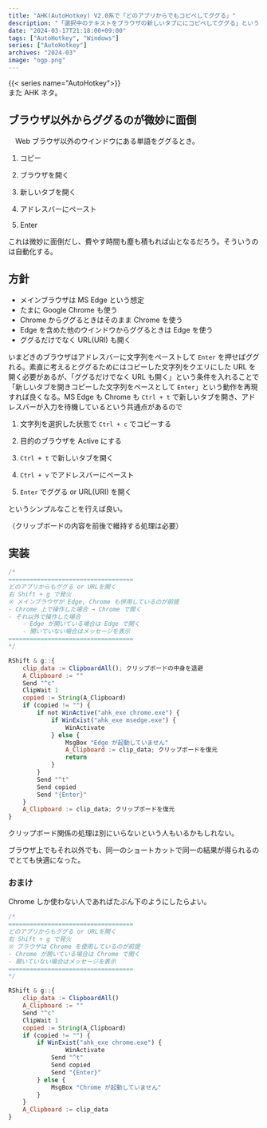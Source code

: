 ```yaml
---
title: "AHK(AutoHotkey) V2.0系で「どのアプリからでもコピペしてググる」"
description: "「選択中のテキストをブラウザの新しいタブににコピペしてググる」という一連の動作を AHK で便利に。ブラウザ上でもそれ以外でも同一のショートカットが使えて良い。"
date: "2024-03-17T21:18:00+09:00"
tags: ["AutoHotkey", "Windows"]
series: ["AutoHotkey"]
archives: "2024-03"
image: "ogp.png"
---
```




{{< series name="AutoHotkey">}}  
また AHK ネタ。

## ブラウザ以外からググるのが微妙に面倒

　Web ブラウザ以外のウインドウにある単語をググるとき。

1. コピー

1. ブラウザを開く

1. 新しいタブを開く

1. アドレスバーにペースト

1. Enter 

これは微妙に面倒だし、費やす時間も塵も積もれば山となるだろう。そういうのは自動化する。

## 方針

- メインブラウザは MS Edge という想定
- たまに Google Chrome も使う
- Chrome からググるときはそのまま Chrome を使う
- Edge を含めた他のウインドウからググるときは Edge を使う
- ググるだけでなく URL(URI) も開く

いまどきのブラウザはアドレスバーに文字列をペーストして `Enter` を押せばググれる。素直に考えるとググるためにはコピーした文字列をクエリにした URL を開く必要があるが、「ググるだけでなく URL も開く」という条件を入れることで「新しいタブを開きコピーした文字列をペースとして `Enter`」という動作を再現すれば良くなる。MS Edge も Chrome も `Ctrl + t` で新しいタブを開き、アドレスバーが入力を待機しているという共通点があるので

1. 文字列を選択した状態で `Ctrl + c` でコピーする

1. 目的のブラウザを Active にする

1. `Ctrl + t` で新しいタブを開く

1. `Ctrl + v` でアドレスバーにペースト

1. `Enter` でググる or URL(URI) を開く

というシンプルなことを行えば良い。

（クリップボードの内容を前後で維持する処理は必要）

## 実装


```javascript
/*
===================================
どのアプリからもググる or URLを開く
右 Shift + g で発火
※ メインブラウザが Edge, Chrome も併用しているのが前提
- Chrome 上で操作した場合 → Chrome で開く
- それ以外で操作した場合
    - Edge が開いている場合は Edge で開く
    - 開いていない場合はメッセージを表示
===================================
*/

RShift & g::{
    clip_data := ClipboardAll(); クリップボードの中身を退避
    A_Clipboard := ""
    Send "^c"
    ClipWait 1
    copied := String(A_Clipboard)
    if (copied != "") {
        if not WinActive("ahk_exe chrome.exe") {
            if WinExist("ahk_exe msedge.exe") {
                WinActivate
            } else {
                MsgBox "Edge が起動していません"
                A_Clipboard := clip_data; クリップボードを復元
                return
            }
        }
        Send "^t"
        Send copied
        Send "{Enter}"
    }
    A_Clipboard := clip_data; クリップボードを復元
}

```

クリップボード関係の処理は別にいらないという人もいるかもしれない。

ブラウザ上でもそれ以外でも、同一のショートカットで同一の結果が得られるのでとても快適になった。

### おまけ

Chrome しか使わない人であればたぶん下のようにしたらよい。


```javascript
/*
===================================
どのアプリからもググる or URLを開く
右 Shift + g で発火
※ ブラウザは Chrome を使用しているのが前提
- Chrome が開いている場合は Chrome で開く
- 開いていない場合はメッセージを表示
===================================
*/

RShift & g::{
    clip_data := ClipboardAll()
    A_Clipboard := ""
    Send "^c"
    ClipWait 1
    copied := String(A_Clipboard)
    if (copied != "") {
        if WinExist("ahk_exe chrome.exe") {
		        WinActivate
            Send "^t"
            Send copied
            Send "{Enter}"
        } else {
            MsgBox "Chrome が起動していません"
        }
    }
    A_Clipboard := clip_data
}

```

